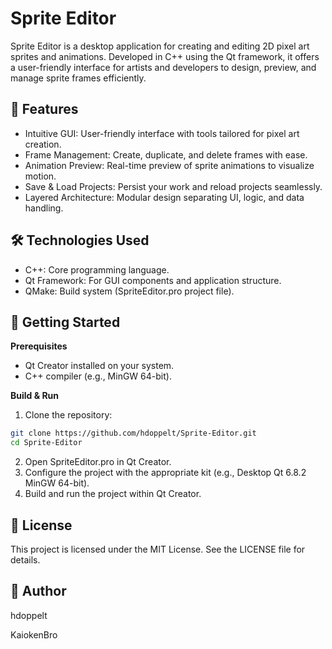 # Sprite Editor

Sprite Editor is a desktop application for creating and editing 2D pixel art sprites and animations. 
Developed in C++ using the Qt framework, it offers a user-friendly interface for artists and developers to design, preview, and manage sprite frames efficiently.

## 🎨 Features
- Intuitive GUI: User-friendly interface with tools tailored for pixel art creation.
- Frame Management: Create, duplicate, and delete frames with ease.
- Animation Preview: Real-time preview of sprite animations to visualize motion.
- Save & Load Projects: Persist your work and reload projects seamlessly.
- Layered Architecture: Modular design separating UI, logic, and data handling.

## 🛠️ Technologies Used
- C++: Core programming language.
- Qt Framework: For GUI components and application structure.
- QMake: Build system (SpriteEditor.pro project file).

## 🚀 Getting Started
**Prerequisites**
- Qt Creator installed on your system.
- C++ compiler (e.g., MinGW 64-bit).

**Build & Run**
1. Clone the repository:
```bash
git clone https://github.com/hdoppelt/Sprite-Editor.git
cd Sprite-Editor
```
2. Open SpriteEditor.pro in Qt Creator.
3. Configure the project with the appropriate kit (e.g., Desktop Qt 6.8.2 MinGW 64-bit).
4. Build and run the project within Qt Creator.

## 📄 License
This project is licensed under the MIT License. See the LICENSE file for details.

## 👤 Author
hdoppelt

KaiokenBro

